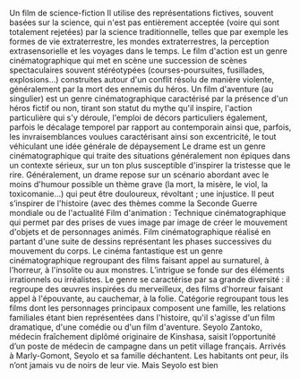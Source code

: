 Un film de science-fiction Il utilise des représentations fictives, souvent basées sur la science, qui n'est pas entièrement acceptée (voire qui sont totalement rejetées) par la science traditionnelle, telles que par exemple les formes de vie extraterrestre, les mondes extraterrestres, la perception extrasensorielle et les voyages dans le temps.
Le film d'action est un genre cinématographique qui met en scène une succession de scènes spectaculaires souvent stéréotypées (courses-poursuites, fusillades, explosions…) construites autour d'un conflit résolu de manière violente, généralement par la mort des ennemis du héros.
Un film d'aventure (au singulier) est un genre cinématographique caractérisé par la présence d'un héros fictif ou non, tirant son statut du mythe qu'il inspire, l'action particulière qui s'y déroule, l'emploi de décors particuliers également, parfois le décalage temporel par rapport au contemporain ainsi que, parfois, les invraisemblances voulues caractérisant ainsi son excentricité, le tout véhiculant une idée générale de dépaysement
Le drame est un genre cinématographique qui traite des situations généralement non épiques dans un contexte sérieux, sur un ton plus susceptible d'inspirer la tristesse que le rire. Généralement, un drame repose sur un scénario abordant avec le moins d'humour possible un thème grave (la mort, la misère, le viol, la toxicomanie…) qui peut être douloureux, révoltant ; une injustice. Il peut s’inspirer de l'histoire (avec des thèmes comme la Seconde Guerre mondiale  ou de l'actualité
Film d'animation : Technique cinématographique qui permet par des prises de vues image par image de créer le mouvement d'objets et de personnages animés. Film cinématographique réalisé en partant d'une suite de dessins représentant les phases successives du mouvement du corps.
Le cinéma fantastique est un genre cinématographique regroupant des films faisant appel au surnaturel, à l'horreur, à l'insolite ou aux monstres. L’intrigue se fonde sur des éléments irrationnels ou irréalistes. Le genre se caractérise par sa grande diversité : il regroupe des œuvres inspirées du merveilleux, des films d'horreur faisant appel à l'épouvante, au cauchemar, à la folie.
Catégorie regroupant tous les films dont les personnages principaux composent une famille, les relations familiales étant bien représentées dans l'histoire, qu'il s'agisse d'un film dramatique, d'une comédie ou d'un film d'aventure.
Seyolo Zantoko, médecin fraîchement diplômé originaire de Kinshasa, saisit l’opportunité
d’un poste de médecin de campagne dans un petit village français.
Arrivés à Marly-Gomont, Seyolo et sa famille déchantent. Les habitants ont peur, ils n’ont jamais vu
de noirs de leur vie. Mais Seyolo est bien
